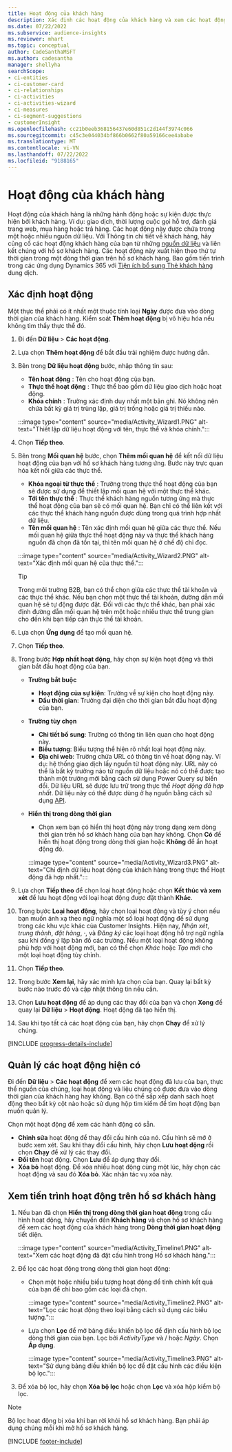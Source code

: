 ```yaml
---
title: Hoạt động của khách hàng
description: Xác định các hoạt động của khách hàng và xem các hoạt động đó theo dòng thời gian trên hồ sơ khách hàng.
ms.date: 07/22/2022
ms.subservice: audience-insights
ms.reviewer: mhart
ms.topic: conceptual
author: CadeSanthaMSFT
ms.author: cadesantha
manager: shellyha
searchScope:
- ci-entities
- ci-customer-card
- ci-relationships
- ci-activities
- ci-activities-wizard
- ci-measures
- ci-segment-suggestions
- customerInsight
ms.openlocfilehash: cc21b0eeb368156437e60d851c2d144f3974c066
ms.sourcegitcommit: c45c3e044034bf866b0662f80a59166cee4ababe
ms.translationtype: MT
ms.contentlocale: vi-VN
ms.lasthandoff: 07/22/2022
ms.locfileid: "9188165"
---
```

# <a name="customer-activities"></a>Hoạt động của khách hàng

Hoạt động của khách hàng là những hành động hoặc sự kiện được thực hiện bởi khách hàng. Ví dụ: giao dịch, thời lượng cuộc gọi hỗ trợ, đánh giá trang web, mua hàng hoặc trả hàng. Các hoạt động này được chứa trong một hoặc nhiều nguồn dữ liệu. Với Thông tin chi tiết về khách hàng, hãy củng cố các hoạt động khách hàng của bạn từ những [nguồn dữ liệu](data-sources.md) và liên kết chúng với hồ sơ khách hàng. Các hoạt động này xuất hiện theo thứ tự thời gian trong một dòng thời gian trên hồ sơ khách hàng. Bao gồm tiến trình trong các ứng dụng Dynamics 365 với [Tiện ích bổ sung Thẻ khách hàng](customer-card-add-in.md) dung dịch.

## <a name="define-an-activity"></a>Xác định hoạt động

Một thực thể phải có ít nhất một thuộc tính loại **Ngày** được đưa vào dòng thời gian của khách hàng. Kiểm soát **Thêm hoạt động** bị vô hiệu hóa nếu không tìm thấy thực thể đó.

1. Đi đến **Dữ liệu** > **Các hoạt động**.

1. Lựa chọn **Thêm hoạt động** để bắt đầu trải nghiệm được hướng dẫn.

1. Bên trong **Dữ liệu hoạt động** bước, nhập thông tin sau:

   - **Tên hoạt động** : Tên cho hoạt động của bạn.
   - **Thực thể hoạt động** : Thực thể bao gồm dữ liệu giao dịch hoặc hoạt động.
   - **Khóa chính** : Trường xác định duy nhất một bản ghi. Nó không nên chứa bất kỳ giá trị trùng lặp, giá trị trống hoặc giá trị thiếu nào.

   :::image type="content" source="media/Activity_Wizard1.PNG" alt-text="Thiết lập dữ liệu hoạt động với tên, thực thể và khóa chính.":::

1. Chọn **Tiếp theo**.

1. Bên trong **Mối quan hệ** bước, chọn **Thêm mối quan hệ** để kết nối dữ liệu hoạt động của bạn với hồ sơ khách hàng tương ứng. Bước này trực quan hóa kết nối giữa các thực thể.  

   - **Khóa ngoại từ thực thể** : Trường trong thực thể hoạt động của bạn sẽ được sử dụng để thiết lập mối quan hệ với một thực thể khác.
   - **Tới tên thực thể** : Thực thể khách hàng nguồn tương ứng mà thực thể hoạt động của bạn sẽ có mối quan hệ. Bạn chỉ có thể liên kết với các thực thể khách hàng nguồn được dùng trong quá trình hợp nhất dữ liệu.
   - **Tên mối quan hệ** : Tên xác định mối quan hệ giữa các thực thể. Nếu mối quan hệ giữa thực thể hoạt động này và thực thể khách hàng nguồn đã chọn đã tồn tại, thì tên mối quan hệ ở chế độ chỉ đọc.

   :::image type="content" source="media/Activity_Wizard2.PNG" alt-text="Xác định mối quan hệ của thực thể.":::

   > [!TIP]
   > Trong môi trường B2B, bạn có thể chọn giữa các thực thể tài khoản và các thực thể khác. Nếu bạn chọn một thực thể tài khoản, đường dẫn mối quan hệ sẽ tự động được đặt. Đối với các thực thể khác, bạn phải xác định đường dẫn mối quan hệ trên một hoặc nhiều thực thể trung gian cho đến khi bạn tiếp cận thực thể tài khoản.

1. Lựa chọn **Ứng dụng** để tạo mối quan hệ.

1. Chọn **Tiếp theo**.

1. Trong bước **Hợp nhất hoạt động**, hãy chọn sự kiện hoạt động và thời gian bắt đầu hoạt động của bạn.
   - **Trường bắt buộc**
      - **Hoạt động của sự kiện**: Trường về sự kiện cho hoạt động này.
      - **Dấu thời gian**: Trường đại diện cho thời gian bắt đầu hoạt động của bạn.

   - **Trường tùy chọn**
      - **Chi tiết bổ sung**: Trường có thông tin liên quan cho hoạt động này.
      - **Biểu tượng**: Biểu tượng thể hiện rõ nhất loại hoạt động này.
      - **Địa chỉ web**: Trường chứa URL có thông tin về hoạt động này. Ví dụ: hệ thống giao dịch lấy nguồn từ hoạt động này. URL này có thể là bất kỳ trường nào từ nguồn dữ liệu hoặc nó có thể được tạo thành một trường mới bằng cách sử dụng Power Query sự biến đổi. Dữ liệu URL sẽ được lưu trữ trong thực thể *Hoạt động đã hợp nhất*. Dữ liệu này có thể được dùng ở hạ nguồn bằng cách sử dụng [API](apis.md).

   - **Hiển thị trong dòng thời gian**
      - Chọn xem bạn có hiển thị hoạt động này trong dạng xem dòng thời gian trên hồ sơ khách hàng của bạn hay không. Chọn **Có** để hiển thị hoạt động trong dòng thời gian hoặc **Không** để ẩn hoạt động đó.

      :::image type="content" source="media/Activity_Wizard3.PNG" alt-text="Chỉ định dữ liệu hoạt động của khách hàng trong thực thể Hoạt động đã hợp nhất.":::

1. Lựa chọn **Tiếp theo** để chọn loại hoạt động hoặc chọn **Kết thúc và xem xét** để lưu hoạt động với loại hoạt động được đặt thành **Khác**.

1. Trong bước **Loại hoạt động**, hãy chọn loại hoạt động và tùy ý chọn nếu bạn muốn ánh xạ theo ngữ nghĩa một số loại hoạt động để sử dụng trong các khu vực khác của Customer Insights. Hiện nay, *Nhận xét*, *trung thành*, *đặt hàng*, *·*, và *Đăng ký* các loại hoạt động hỗ trợ ngữ nghĩa sau khi đồng ý lập bản đồ các trường. Nếu một loại hoạt động không phù hợp với hoạt động mới, bạn có thể chọn *Khác* hoặc *Tạo mới* cho một loại hoạt động tùy chỉnh.

1. Chọn **Tiếp theo**.

1. Trong bước **Xem lại**, hãy xác minh lựa chọn của bạn. Quay lại bất kỳ bước nào trước đó và cập nhật thông tin nếu cần.

1. Chọn **Lưu hoạt động** để áp dụng các thay đổi của bạn và chọn **Xong** để quay lại **Dữ liệu** > **Hoạt động**. Hoạt động đã tạo hiển thị.

1. Sau khi tạo tất cả các hoạt động của bạn, hãy chọn **Chạy** để xử lý chúng.

[!INCLUDE [progress-details-include](includes/progress-details-pane.md)]

## <a name="manage-existing-activities"></a>Quản lý các hoạt động hiện có

Đi đến **Dữ liệu** > **Các hoạt động** để xem các hoạt động đã lưu của bạn, thực thể nguồn của chúng, loại hoạt động và liệu chúng có được đưa vào dòng thời gian của khách hàng hay không. Bạn có thể sắp xếp danh sách hoạt động theo bất kỳ cột nào hoặc sử dụng hộp tìm kiếm để tìm hoạt động bạn muốn quản lý.

Chọn một hoạt động để xem các hành động có sẵn.

- **Chỉnh sửa** hoạt động để thay đổi cấu hình của nó. Cấu hình sẽ mở ở bước xem xét. Sau khi thay đổi cấu hình, hãy chọn **Lưu hoạt động** rồi chọn **Chạy** để xử lý các thay đổi.
- **Đổi tên** hoạt động. Chọn **Lưu** để áp dụng thay đổi.
- **Xóa bỏ** hoạt động. Để xóa nhiều hoạt động cùng một lúc, hãy chọn các hoạt động và sau đó **Xóa bỏ**. Xác nhận tác vụ xóa này.

## <a name="view-activity-timelines-on-customer-profiles"></a>Xem tiến trình hoạt động trên hồ sơ khách hàng

1. Nếu bạn đã chọn **Hiển thị trong dòng thời gian hoạt động** trong cấu hình hoạt động, hãy chuyển đến **Khách hàng** và chọn hồ sơ khách hàng để xem các hoạt động của khách hàng trong **Dòng thời gian hoạt động** tiết diện.

   :::image type="content" source="media/Activity_Timeline1.PNG" alt-text="Xem các hoạt động đã đặt cấu hình trong Hồ sơ khách hàng.":::

1. Để lọc các hoạt động trong dòng thời gian hoạt động:

   - Chọn một hoặc nhiều biểu tượng hoạt động để tinh chỉnh kết quả của bạn để chỉ bao gồm các loại đã chọn.

     :::image type="content" source="media/Activity_Timeline2.PNG" alt-text="Lọc các hoạt động theo loại bằng cách sử dụng các biểu tượng.":::

   - Lựa chọn **Lọc** để mở bảng điều khiển bộ lọc để định cấu hình bộ lọc dòng thời gian của bạn. Lọc bởi *ActivityType* và / hoặc *Ngày*. Chọn **Áp dụng**.

     :::image type="content" source="media/Activity_Timeline3.PNG" alt-text="Sử dụng bảng điều khiển bộ lọc để đặt cấu hình các điều kiện bộ lọc.":::

1. Để xóa bộ lọc, hãy chọn **Xóa bộ lọc** hoặc chọn **Lọc** và xóa hộp kiểm bộ lọc.

> [!NOTE]
> Bộ lọc hoạt động bị xóa khi bạn rời khỏi hồ sơ khách hàng. Bạn phải áp dụng chúng mỗi khi mở hồ sơ khách hàng.

[!INCLUDE [footer-include](includes/footer-banner.md)]
